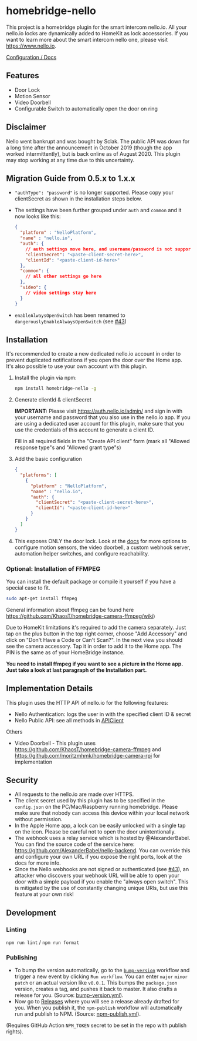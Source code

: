 # homebridge-nello

This project is a homebridge plugin for the smart intercom nello.io. All your nello.io locks are dynamically added to HomeKit as lock accessories. If you want to learn more about the smart intercom nello one, please visit <https://www.nello.io>.

[Configuration / Docs](https://lukasroegner.github.io/homebridge-nello)

## Features

* Door Lock
* Motion Sensor
* Video Doorbell
* Configurable Switch to automatically open the door on ring

## Disclaimer

Nello went bankrupt and was bought by Sclak. The public API was down for a long time after the announcement in October 2019 (though the app worked intermittently), but is back online as of August 2020. This plugin may stop working at any time due to this uncertainty.

## Migration Guide from 0.5.x to 1.x.x

* `"authType": "password"` is no longer supported. Please copy your clientSecret as shown in the installation steps below.

* The settings have been further grouped under `auth` and `common` and it now looks like this:

  ```json
  {
    "platform" : "NelloPlatform",
    "name" : "nello.io",
    "auth": {
      // auth settings move here, and username/password is not supported anymore
      "clientSecret": "<paste-client-secret-here>",
      "clientId": "<paste-client-id-here>"
    },
    "common": {
      // all other settings go here
    },
    "video": {
      // video settings stay here
    }
  }
  ```

* `enableAlwaysOpenSwitch` has been renamed to `dangerouslyEnableAlwaysOpenSwitch` (see [#43](https://github.com/lukasroegner/homebridge-nello/issues/43))

## Installation

It's recommended to create a new dedicated nello.io account in order to prevent duplicated notifications if you open the door over the Home app. It's also possible to use your own account with this plugin.

1. Install the plugin via npm:

    ```bash
    npm install homebridge-nello -g
    ```

2. Generate clientId & clientSecret

    **IMPORTANT:** Please visit <https://auth.nello.io/admin/> and sign in with your username and password that you also use in the nello.io app. If you are using a dedicated user account for this plugin, make sure that you use the credentials of this account to generate a client ID.

    Fill in all required fields in the "Create API client" form (mark all "Allowed response type"s and "Allowed grant type"s)

3. Add the basic configuration

    ```json
    {
      "platforms": [
        {
          "platform" : "NelloPlatform",
          "name" : "nello.io",
          "auth": {
            "clientSecret": "<paste-client-secret-here>",
            "clientId": "<paste-client-id-here>"
          }
        }
      ]
    }
    ```

4. This exposes ONLY the door lock. Look at the [docs](https://lukasroegner.github.io/homebridge-nello/modules/_config_.html) for more options to configure motion sensors, the video doorbell, a custom webhook server, automation helper switches, and configure reachability.

### Optional: Installation of FFMPEG

You can install the default package or compile it yourself if you have a special case to fit.

```bash
sudo apt-get install ffmpeg
```

General information about ffmpeg can be found here <https://github.com/KhaosT/homebridge-camera-ffmpeg/wiki>)

Due to HomeKit limitations it's required to add the camera separately. Just tap on the plus button in the top right corner, choose "Add Accessory" and click on "Don't Have a Code or Can't Scan?". In the next view you should see the camera accessory. Tap it in order to add it to the Home app. The PIN is the same as of your HomeBridge instance.

**You need to install ffmpeg if you want to see a picture in the Home app. Just take a look at last paragraph of the Installation part.**

## Implementation Details

This plugin uses the HTTP API of nello.io for the following features:

* Nello Authentication: logs the user in with the specified client ID & secret
* Nello Public API: see all methods in [APIClient](./src/lib/APIClient.ts)

Others

* Video Doorbell - This plugin uses <https://github.com/KhaosT/homebridge-camera-ffmpeg> and <https://github.com/moritzmhmk/homebridge-camera-rpi> for implementation

## Security

* All requests to the nello.io are made over HTTPS.
* The client secret used by this plugin has to be specified in the `config.json` on the PC/Mac/Raspberry running homebridge. Please make sure that nobody can access this device within your local network without permission.
* In the Apple Home app, a lock can be easily unlocked with a single tap on the icon. Please be careful not to open the door unintentionally.
* The webhook uses a relay service which is hosted by @AlexanderBabel. You can find the source code of the service here: <https://github.com/AlexanderBabel/nello-backend>. You can override this and configure your own URL if you expose the right ports, look at the docs for more info.
* Since the Nello webhooks are not signed or authenticated (see [#43](https://github.com/lukasroegner/homebridge-nello/issues/43)), an attacker who discovers your webhook URL will be able to open your door with a simple payload if you enable the "always open switch". This is mitigated by the use of constantly changing unique URls, but use this feature at your own risk!

## Development

### Linting

`npm run lint` / `npm run format`

### Publishing

* To bump the version automatically, go to the [`bump-version`](https://github.com/lukasroegner/homebridge-nello/actions?query=workflow%3Abump-version) workflow and trigger a new event by clicking `Run workflow`. You can enter `major` `minor` `patch` or an actual version like `v0.0.1`. This bumps the `package.json` version, creates a tag, and pushes it back to master. It also drafts a release for you. (Source: [bump-version.yml](./.github/workflows/bump-version.yml)).
* Now go to [Releases](https://github.com/lukasroegner/homebridge-nello/releases) where you will see a release already drafted for you. When you publish it, the `npm-publish` workflow will automatically run and publish to NPM. (Source: [npm-publish.yml](./.github/workflows/npm-publish.yml)).

(Requires GitHub Action `NPM_TOKEN` secret to be set in the repo with publish rights).
